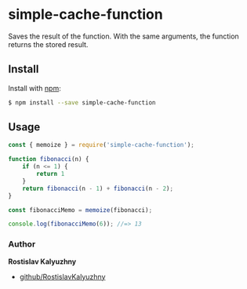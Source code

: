 # simple-cache-function

Saves the result of the function. With the same arguments, the function returns the stored result.

## Install

Install with [npm](https://www.npmjs.com/):

```sh
$ npm install --save simple-cache-function
```

## Usage

```js
const { memoize } = require('simple-cache-function');

function fibonacci(n) {
    if (n <= 1) {
        return 1
    }
    return fibonacci(n - 1) + fibonacci(n - 2);
}

const fibonacciMemo = memoize(fibonacci);

console.log(fibonacciMemo(6)); //=> 13

```

### Author

**Rostislav Kalyuzhny**

* [github/RostislavKalyuzhny](https://github.com/RostislavKalyuzhny)

